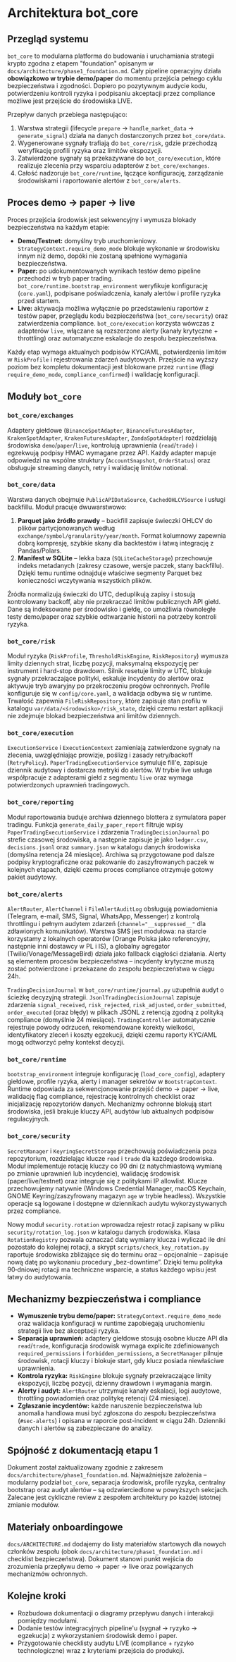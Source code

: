 # Architektura bot_core

## Przegląd systemu

`bot_core` to modularna platforma do budowania i uruchamiania strategii krypto zgodna z etapem "foundation" opisanym w `docs/architecture/phase1_foundation.md`. Cały pipeline operacyjny działa **obowiązkowo w trybie demo/paper** do momentu przejścia pełnego cyklu bezpieczeństwa i zgodności. Dopiero po pozytywnym audycie kodu, potwierdzeniu kontroli ryzyka i podpisaniu akceptacji przez compliance możliwe jest przejście do środowiska LIVE.

Przepływ danych przebiega następująco:

1. Warstwa strategii (lifecycle `prepare` → `handle_market_data` → `generate_signal`) działa na danych dostarczonych przez `bot_core/data`.
2. Wygenerowane sygnały trafiają do `bot_core/risk`, gdzie przechodzą weryfikację profili ryzyka oraz limitów ekspozycji.
3. Zatwierdzone sygnały są przekazywane do `bot_core/execution`, które realizuje zlecenia przy wsparciu adapterów z `bot_core/exchanges`.
4. Całość nadzoruje `bot_core/runtime`, łączące konfigurację, zarządzanie środowiskami i raportowanie alertów z `bot_core/alerts`.

## Proces demo → paper → live

Proces przejścia środowisk jest sekwencyjny i wymusza blokady bezpieczeństwa na każdym etapie:

- **Demo/Testnet:** domyślny tryb uruchomieniowy. `StrategyContext.require_demo_mode` blokuje wykonanie w środowisku innym niż demo, dopóki nie zostaną spełnione wymagania bezpieczeństwa.
- **Paper:** po udokumentowanych wynikach testów demo pipeline przechodzi w tryb paper trading. `bot_core/runtime.bootstrap_environment` weryfikuje konfigurację (`core.yaml`), podpisane poświadczenia, kanały alertów i profile ryzyka przed startem.
- **Live:** aktywacja możliwa wyłącznie po przedstawieniu raportów z testów paper, przeglądu kodu bezpieczeństwa (`bot_core/security`) oraz zatwierdzenia compliance. `bot_core/execution` korzysta wówczas z adapterów `live`, włączane są rozszerzone alerty (kanały krytyczne + throttling) oraz automatyczne eskalacje do zespołu bezpieczeństwa.

Każdy etap wymaga aktualnych podpisów KYC/AML, potwierdzenia limitów w `RiskProfile` i rejestrowania zdarzeń audytowych. Przejście na wyższy poziom bez kompletu dokumentacji jest blokowane przez `runtime` (flagi `require_demo_mode`, `compliance_confirmed`) i walidację konfiguracji.

## Moduły `bot_core`

### `bot_core/exchanges`

Adaptery giełdowe (`BinanceSpotAdapter`, `BinanceFuturesAdapter`, `KrakenSpotAdapter`, `KrakenFuturesAdapter`, `ZondaSpotAdapter`) rozdzielają środowiska `demo`/`paper`/`live`, kontrolują uprawnienia (`read`/`trade`) i egzekwują podpisy HMAC wymagane przez API. Każdy adapter mapuje odpowiedzi na wspólne struktury (`AccountSnapshot`, `OrderStatus`) oraz obsługuje streaming danych, retry i walidację limitów notional.

### `bot_core/data`

Warstwa danych obejmuje `PublicAPIDataSource`, `CachedOHLCVSource` i usługi backfillu. Moduł pracuje dwuwarstwowo:

1. **Parquet jako źródło prawdy** – backfill zapisuje świeczki OHLCV do plików partycjonowanych według `exchange/symbol/granularity/year/month`. Format kolumnowy zapewnia dobrą kompresję, szybkie skany dla backtestów i łatwą integrację z Pandas/Polars.
2. **Manifest w SQLite** – lekka baza (`SQLiteCacheStorage`) przechowuje indeks metadanych (zakresy czasowe, wersje paczek, stany backfillu). Dzięki temu runtime odnajduje właściwe segmenty Parquet bez konieczności wczytywania wszystkich plików.

Źródła normalizują świeczki do UTC, deduplikują zapisy i stosują kontrolowany backoff, aby nie przekraczać limitów publicznych API giełd. Dane są indeksowane per środowisko i giełdę, co umożliwia równoległe testy demo/paper oraz szybkie odtwarzanie historii na potrzeby kontroli ryzyka.

### `bot_core/risk`

Moduł ryzyka (`RiskProfile`, `ThresholdRiskEngine`, `RiskRepository`) wymusza limity dziennych strat, liczbę pozycji, maksymalną ekspozycję per instrument i hard-stop drawdown. Silnik resetuje limity w UTC, blokuje sygnały przekraczające polityki, eskaluje incydenty do alertów oraz aktywuje tryb awaryjny po przekroczeniu progów ochronnych. Profile konfiguruje się w `config/core.yaml`, a walidacja odbywa się w runtime. Trwałość zapewnia `FileRiskRepository`, które zapisuje stan profilu w katalogu `var/data/<środowisko>/risk_state`, dzięki czemu restart aplikacji nie zdejmuje blokad bezpieczeństwa ani limitów dziennych.

### `bot_core/execution`

`ExecutionService` i `ExecutionContext` zamieniają zatwierdzone sygnały na zlecenia, uwzględniając prowizje, poślizg i zasady retry/backoff (`RetryPolicy`). `PaperTradingExecutionService` symuluje fill'e, zapisuje dziennik audytowy i dostarcza metryki do alertów. W trybie live usługa współpracuje z adapterami giełd z segmentu `live` oraz wymaga potwierdzonych uprawnień tradingowych.

### `bot_core/reporting`

Moduł raportowania buduje archiwa dziennego blottera z symulatora paper tradingu. Funkcja `generate_daily_paper_report` filtruje wpisy `PaperTradingExecutionService` i zdarzenia `TradingDecisionJournal` po strefie czasowej środowiska, a następnie zapisuje je jako `ledger.csv`, `decisions.jsonl` oraz `summary.json` w katalogu danych środowiska (domyślna retencja 24 miesiące). Archiwa są przygotowane pod dalsze podpisy kryptograficzne oraz pakowanie do zaszyfrowanych paczek w kolejnych etapach, dzięki czemu proces compliance otrzymuje gotowy pakiet audytowy.

### `bot_core/alerts`

`AlertRouter`, `AlertChannel` i `FileAlertAuditLog` obsługują powiadomienia (Telegram, e-mail, SMS, Signal, WhatsApp, Messenger) z kontrolą throttlingu i pełnym audytem zdarzeń (`channel="__suppressed__"` dla zdławionych komunikatów). Warstwa SMS jest modułowa: na starcie korzystamy z lokalnych operatorów (Orange Polska jako referencyjny, następnie inni dostawcy w PL i IS), a globalny agregator (Twilio/Vonage/MessageBird) działa jako fallback ciągłości działania. Alerty są elementem procesów bezpieczeństwa – incydenty krytyczne muszą zostać potwierdzone i przekazane do zespołu bezpieczeństwa w ciągu 24h.

`TradingDecisionJournal` w `bot_core/runtime/journal.py` uzupełnia audyt o ścieżkę decyzyjną strategii. `JsonlTradingDecisionJournal` zapisuje zdarzenia `signal_received`, `risk_rejected`, `risk_adjusted`, `order_submitted`, `order_executed` (oraz błędy) w plikach JSONL z retencją zgodną z polityką compliance (domyślnie 24 miesiące). `TradingController` automatycznie rejestruje powody odrzuceń, rekomendowane korekty wielkości, identyfikatory zleceń i koszty egzekucji, dzięki czemu raporty KYC/AML mogą odtworzyć pełny kontekst decyzji.

### `bot_core/runtime`

`bootstrap_environment` integruje konfigurację (`load_core_config`), adaptery giełdowe, profile ryzyka, alerty i manager sekretów w `BootstrapContext`. Runtime odpowiada za sekwencjonowanie przejść demo → paper → live, walidację flag compliance, rejestrację kontrolnych checklist oraz inicjalizację repozytoriów danych. Mechanizmy ochronne blokują start środowiska, jeśli brakuje kluczy API, audytów lub aktualnych podpisów regulacyjnych.

### `bot_core/security`

`SecretManager` i `KeyringSecretStorage` przechowują poświadczenia poza repozytorium, rozdzielając klucze `read` i `trade` dla każdego środowiska. Moduł implementuje rotację kluczy co 90 dni (z natychmiastową wymianą po zmianie uprawnień lub incydencie), walidację środowisk (paper/live/testnet) oraz integruje się z politykami IP allowlist. Klucze przechowujemy natywnie (Windows Credential Manager, macOS Keychain, GNOME Keyring/zaszyfrowany magazyn `age` w trybie headless). Wszystkie operacje są logowane i dostępne w dziennikach audytu wykorzystywanych przez compliance.

Nowy moduł `security.rotation` wprowadza rejestr rotacji zapisany w pliku `security/rotation_log.json` w katalogu danych środowiska. Klasa `RotationRegistry` pozwala oznaczać datę wymiany klucza i wyliczać ile dni pozostało do kolejnej rotacji, a skrypt `scripts/check_key_rotation.py` raportuje środowiska zbliżające się do terminu oraz – opcjonalnie – zapisuje nową datę po wykonaniu procedury „bez-downtime”. Dzięki temu polityka 90‑dniowej rotacji ma techniczne wsparcie, a status każdego wpisu jest łatwy do audytowania.

## Mechanizmy bezpieczeństwa i compliance

- **Wymuszenie trybu demo/paper:** `StrategyContext.require_demo_mode` oraz walidacja konfiguracji w runtime zapobiegają uruchomieniu strategii live bez akceptacji ryzyka.
- **Separacja uprawnień:** adaptery giełdowe stosują osobne klucze API dla `read`/`trade`, konfiguracja środowisk wymaga explicite zdefiniowanych `required_permissions` i `forbidden_permissions`, a `SecretManager` pilnuje środowisk, rotacji kluczy i blokuje start, gdy klucz posiada niewłaściwe uprawnienia.
- **Kontrola ryzyka:** `RiskEngine` blokuje sygnały przekraczające limity ekspozycji, liczbę pozycji, dzienny drawdown i wymagania margin.
- **Alerty i audyt:** `AlertRouter` utrzymuje kanały eskalacji, logi audytowe, throttling powiadomień oraz politykę retencji (24 miesiące).
- **Zgłaszanie incydentów:** każde naruszenie bezpieczeństwa lub anomalia handlowa musi być zgłoszona do zespołu bezpieczeństwa (`#sec-alerts`) i opisana w raporcie post-incident w ciągu 24h. Dzienniki danych i alertów są zabezpieczane do analizy.

## Spójność z dokumentacją etapu 1

Dokument został zaktualizowany zgodnie z zakresem `docs/architecture/phase1_foundation.md`. Najważniejsze założenia – modularny podział `bot_core`, separacja środowisk, profile ryzyka, centralny bootstrap oraz audyt alertów – są odzwierciedlone w powyższych sekcjach. Zalecane jest cykliczne review z zespołem architektury po każdej istotnej zmianie modułów.

## Materiały onboardingowe

`docs/ARCHITECTURE.md` dodajemy do listy materiałów startowych dla nowych członków zespołu (obok `docs/architecture/phase1_foundation.md` i checklist bezpieczeństwa). Dokument stanowi punkt wejścia do zrozumienia przepływu demo → paper → live oraz powiązanych mechanizmów ochronnych.

## Kolejne kroki

- Rozbudowa dokumentacji o diagramy przepływu danych i interakcji pomiędzy modułami.
- Dodanie testów integracyjnych pipeline'u (sygnał → ryzyko → egzekucja) z wykorzystaniem środowisk demo i paper.
- Przygotowanie checklisty audytu LIVE (compliance + ryzyko technologiczne) wraz z kryteriami przejścia do produkcji.
